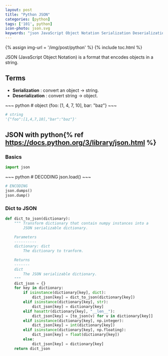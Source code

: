 ```yaml
---
layout: post
title: "Python JSON"
categories: [python]
tags: ['101', python]
icon-photo: json.svg
keywords: "json JavaScript Object Notation Serialization Deserialization"
---
```


{% assign img-url = '/img/post/python' %}
{% include toc.html %}

JSON (JavaScript Object Notation) is a format that encodes objects in a string.

## Terms

- **Serialization** : convert an object → string.
- **Deserialization** : convert string → object.

<div class="flex-50" markdown="1">
~~~ python
# object
{foo: [1, 4, 7, 10], bar: "baz"}
~~~

~~~ python
# string
'{"foo":[1,4,7,10],"bar":"baz"}'
~~~
</div>

## JSON with python{% ref https://docs.python.org/3/library/json.html %}

### Basics

~~~ python
import json
~~~

<div class="flex-50" markdown="1">
~~~ python
# DECODING
json.load()
~~~

~~~ python
# ENCODING
json.dumps()
json.dump()
~~~
</div>

### Dict to JSON

~~~ python
def dict_to_json(dictionary):
    """ Transform dictionary that contain numpy instances into a
        JSON serializable dictionary.

    Parameters
    ----------
    dictionary: dict
        The dictionary to tranform.

    Returns
    -------
    dict
        The JSON serializable dictionary.
    """
    dict_json = {}
    for key in dictionary:
        if isinstance(dictionary[key], dict):
            dict_json[key] = dict_to_json(dictionary[key])
        elif isinstance(dictionary[key], str):
            dict_json[key] = dictionary[key]
        elif hasattr(dictionary[key], "__len__"):
            dict_json[key] = [to_json(v) for v in dictionary[key]]
        elif isinstance(dictionary[key], np.integer):
            dict_json[key] = int(dictionary[key])
        elif isinstance(dictionary[key], np.floating):
            dict_json[key] = float(dictionary[key])
        else:
            dict_json[key] = dictionary[key]
    return dict_json
~~~

